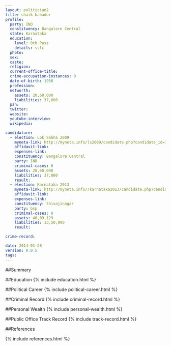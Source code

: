```yaml
---
layout: politician2
title: shaik bahadur
profile: 
  party: IND
  constituency: Bangalore Central
  state: Karnataka
  education: 
    level: 8th Pass
    details: sslc
  photo: 
  sex: 
  caste: 
  religion: 
  current-office-title: 
  crime-accusation-instances: 0
  date-of-birth: 1956
  profession: 
  networth: 
    assets: 20,60,000
    liabilities: 37,000
  pan: 
  twitter: 
  website: 
  youtube-interview: 
  wikipedia: 

candidature: 
  - election: Lok Sabha 2009
    myneta-link: http://myneta.info/ls2009/candidate.php?candidate_id=1764
    affidavit-link: 
    expenses-link: 
    constituency: Bangalore Central 
    party: IND
    criminal-cases: 0
    assets: 20,60,000
    liabilities: 37,000
    result:  
  - election: Karnataka 2013
    myneta-link: http://myneta.info//karnataka2013/candidate.php?candidate_id=1327
    affidavit-link: 
    expenses-link: 
    constituency: Shivajinagar 
    party: bsp
    criminal-cases: 0
    assets: 40,09,129
    liabilities: 13,50,000
    result:  

crime-record: 

date: 2014-01-28
version: 0.0.5
tags: 
---
```

##Summary


##Education
{% include education.html %}


##Political Career
{% include political-career.html %}


##Criminal Record
{% include criminal-record.html %}


##Personal Wealth
{% include personal-wealth.html %}


##Public Office Track Record
{% include track-record.html %}


##References


{% include references.html %}
